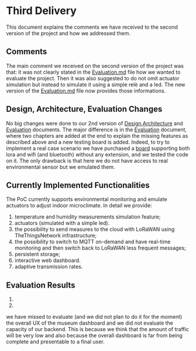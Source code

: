 # Third Delivery
This document explains the comments we have received to the second version of the project and how we addressed them.

## Comments 
The main comment we received on the second version of the project was that: it was not clearly stated in the [Evaluation.md](Evaluation.md) file how we wanted to evaluate the project. Then it was also suggested to do not omit actuator simulation but instead to simulate it using a simple relè and a led. The new version of the [Evaluation.md](Evaluation.md) file now provides those informations.  


## Design, Architecture, Evaluation Changes
No big changes were done to our 2nd version of [Design](Design.md),[Architecture](Architecture.md) and [Evaluation](Evaluation.md) documents. The major difference is in the [Evaluation](Evaluation.md) document, where two chapters are added at the end to explain the missing features as described above and a new testing board is added. Indeed, to try to implement a real case scenario we have purchased a [board](https://heltec.org/project/wifi-lora-32/) supporting both lora and wifi (and bluetooth) without any extension, and we tested the code on it. The only drawback is that here we do not have access to real environmental sensor but we emulated them.

## Currently Implemented Functionalities
The PoC currently supports environmental monitoring and emulate actuators to adjust indoor microclimate. In detail we provide:
1. temperature and humidity measurements simulation feature; 
7. actuators (simulated with a simple led).
2. the possibility to send measures to the cloud with LoRaWAN using TheThingsNetwork infrastructure;
3. the possibility to switch to MQTT on-demand and have real-time monitoring and then switch back to LoRaWAN less frequent messages;
4. persistent storage;
5. interactive web dashboard.  
6. adaptive transmission rates.

## Evaluation Results

1.
2.

we have missed to evaluate (and we did not plan to do it for the moment) the overall UX of the museum dashboard and we did not evaluate the capacity of our backend. This is because we think that the amount of traffic will be very low and also because the overall dashboard is far from being complete and presentable to a final user.

